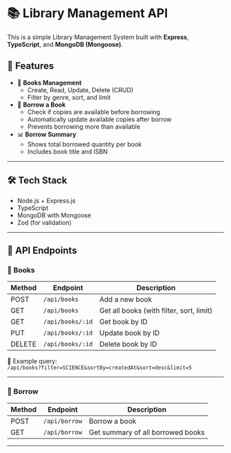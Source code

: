 # 📚 Library Management API

This is a simple Library Management System built with **Express**, **TypeScript**, and **MongoDB (Mongoose)**.

## 🚀 Features

- 📘 **Books Management**
  - Create, Read, Update, Delete (CRUD)
  - Filter by genre, sort, and limit
- 📖 **Borrow a Book**
  - Check if copies are available before borrowing
  - Automatically update available copies after borrow
  - Prevents borrowing more than available
- 📊 **Borrow Summary**
  - Shows total borrowed quantity per book
  - Includes book title and ISBN

---

## 🛠️ Tech Stack

- Node.js + Express.js
- TypeScript
- MongoDB with Mongoose
- Zod (for validation)

---

## 📂 API Endpoints

### 📘 Books

| Method | Endpoint             | Description                  |
|--------|----------------------|------------------------------|
| POST   | `/api/books`         | Add a new book               |
| GET    | `/api/books`         | Get all books (with filter, sort, limit) |
| GET    | `/api/books/:id`     | Get book by ID               |
| PUT    | `/api/books/:id`     | Update book by ID            |
| DELETE | `/api/books/:id`     | Delete book by ID            |

🧪 Example query:  
`/api/books?filter=SCIENCE&sortBy=createdAt&sort=desc&limit=5`

---

### 📖 Borrow

| Method | Endpoint       | Description                          |
|--------|----------------|--------------------------------------|
| POST   | `/api/borrow`  | Borrow a book                        |
| GET    | `/api/borrow`  | Get summary of all borrowed books    |

---


